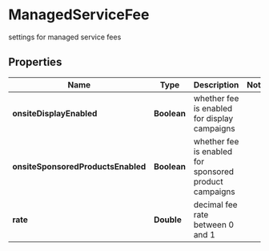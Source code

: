 

# ManagedServiceFee

settings for managed service fees

## Properties

| Name | Type | Description | Notes |
|------------ | ------------- | ------------- | -------------|
|**onsiteDisplayEnabled** | **Boolean** | whether fee is enabled for display campaigns |  |
|**onsiteSponsoredProductsEnabled** | **Boolean** | whether fee is enabled for sponsored product campaigns |  |
|**rate** | **Double** | decimal fee rate between 0 and 1 |  |



